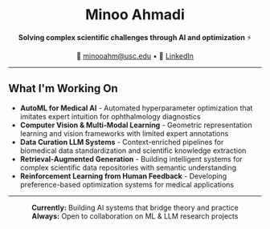 <div align="center">


# Minoo Ahmadi

**Solving complex scientific challenges through AI and optimization** ⚡


📧 minooahm@usc.edu • 🔗 [LinkedIn](https://www.linkedin.com/in/minoo-ahmadi-16342721a/)

</div>

---

## What I'm Working On

- **AutoML for Medical AI** - Automated hyperparameter optimization that imitates expert intuition for ophthalmology diagnostics
- **Computer Vision & Multi-Modal Learning** - Geometric representation learning and vision frameworks with limited expert annotations
- **Data Curation LLM Systems** - Context-enriched pipelines for biomedical data standardization and scientific knowledge extraction
- **Retrieval-Augmented Generation** - Building intelligent systems for complex scientific data repositories with semantic understanding
- **Reinforcement Learning from Human Feedback** - Developing preference-based optimization systems for medical applications

---

<div align="center">

**Currently:** Building AI systems that bridge theory and practice   
**Always:** Open to collaboration on ML & LLM research projects 

</div>
